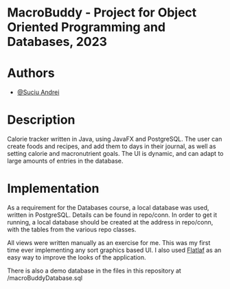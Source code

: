 # MacroBuddy - Project for Object Oriented Programming and Databases, 2023

# Authors

- [@Suciu Andrei](https://github.com/Sams200)

# Description 

Calorie tracker written in Java, using JavaFX and PostgreSQL. The user can create foods and recipes, and add them to days in their journal, as well as setting calorie and macronutrient goals. The UI is dynamic, and can adapt to large amounts of entries in the database. 

# Implementation

As a requirement for the Databases course, a local database was used, written in PostgreSQL. Details can be found in repo/conn. In order to get it running, a local database should be created at the address in repo/conn, with the tables from the various repo classes.

All views were written manually as an exercise for me. This was my first time ever implementing any sort graphics based UI. I also used [Flatlaf](https://www.formdev.com/flatlaf/) as an easy way to improve the looks of the application. 

There is also a demo database in the files in this repository at /macroBuddyDatabase.sql
